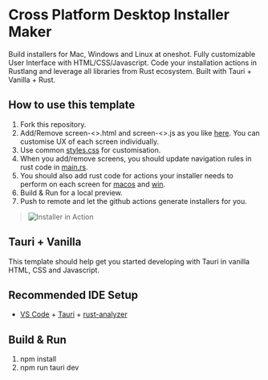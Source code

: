 # Cross Platform Desktop Installer Maker
Build installers for Mac, Windows and Linux at oneshot.
Fully customizable User Interface with HTML/CSS/Javascript.
Code your installation actions in Rustlang and leverage all libraries from Rust ecosystem.
Built with Tauri + Vanilla + Rust.

## How to use this template
1. Fork this repository.
2. Add/Remove screen-<>.html and screen-<>.js as you like [here](src/screens). You can customise UX of each screen individually. 
3. Use common [styles.css](src/screens/styles.css) for customisation.
4. When you add/remove screens, you should update navigation rules in rust code in [main.rs](src-tauri/src/main.rs).
5. You should also add rust code for actions your installer needs to perform on each screen for [macos](src-tauri/src/macos.rs) and [win](src-tauri/src/win.rs).
5. Build & Run for a local preview.
6. Push to remote and let the github actions generate installers for you.

> ![Installer in Action](https://media.giphy.com/media/v1.Y2lkPTc5MGI3NjExZWw1M3IyYnptMmRheDJpemNxNmV1MHU5MGdiaHY5YzN5eWQ4YjhmaiZlcD12MV9pbnRlcm5hbF9naWZfYnlfaWQmY3Q9Zw/tqGR8qdQB7UiwQUZCF/giphy.gif)

## Tauri + Vanilla

This template should help get you started developing with Tauri in vanilla HTML, CSS and Javascript.

## Recommended IDE Setup

- [VS Code](https://code.visualstudio.com/) + [Tauri](https://marketplace.visualstudio.com/items?itemName=tauri-apps.tauri-vscode) + [rust-analyzer](https://marketplace.visualstudio.com/items?itemName=rust-lang.rust-analyzer)

## Build & Run
1. npm install
2. npm run tauri dev